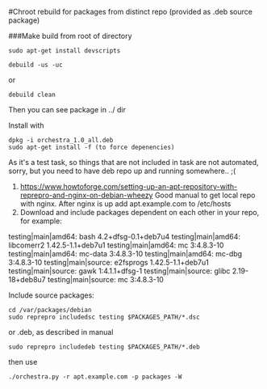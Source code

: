 #Chroot rebuild for packages from distinct repo (provided as .deb source package)

###Make build from root of directory
```
sudo apt-get install devscripts
```

```
debuild -us -uc
```
or
```
debuild clean
```

Then you can see package in ../ dir

Install with

```
dpkg -i orchestra_1.0_all.deb
sudo apt-get install -f (to force depenencies)
```

As it's a test task, so things that are not included in task are not automated, sorry, but you need to have
deb repo up and running somewhere.. ;(

1) https://www.howtoforge.com/setting-up-an-apt-repository-with-reprepro-and-nginx-on-debian-wheezy
Good manual to get local repo with nginx.
After nginx is up add apt.example.com to /etc/hosts
2) Download and include packages dependent on each other in your repo, for example:

testing|main|amd64: bash 4.2+dfsg-0.1+deb7u4
testing|main|amd64: libcomerr2 1.42.5-1.1+deb7u1
testing|main|amd64: mc 3:4.8.3-10
testing|main|amd64: mc-data 3:4.8.3-10
testing|main|amd64: mc-dbg 3:4.8.3-10
testing|main|source: e2fsprogs 1.42.5-1.1+deb7u1
testing|main|source: gawk 1:4.1.1+dfsg-1
testing|main|source: glibc 2.19-18+deb8u7
testing|main|source: mc 3:4.8.3-10

Include source packages:
```
cd /var/packages/debian
sudo reprepro includedsc testing $PACKAGES_PATH/*.dsc
```
or .deb, as described in manual
```
sudo reprepro includedeb testing $PACKAGES_PATH/*.deb
```

then use
```
./orchestra.py -r apt.example.com -p packages -W
```
